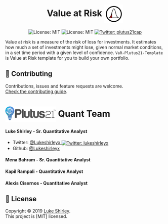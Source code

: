 <h1 align="center">Value at Risk <img src="Images/VaR.png" width="60" align="center"></h1>
<p align="center">  
    <img alt="License: MIT" src="https://img.shields.io/pypi/pyversions/pandas" target="_blank" />
    <img alt="License: MIT" src="https://img.shields.io/badge/license-MIT-green.svg" target="_blank" />
  </a>
  <a href="https://twitter.com/plutus21cap">
    <img alt="Twitter: plutus21cap" src="https://img.shields.io/twitter/follow/plutus21cap.svg?style=social" target="_blank" />
  </a>
</p>

Value at risk is a measure of the risk of loss for investments. It estimates how much a set of investments might lose, given normal market conditions, in a set time period with a given level of confidence. `VaR-Plutus21-Template` is Value at Risk template for you to build your own portfolio.

## 🤝 Contributing

Contributions, issues and feature requests are welcome.<br />
[Check the contributing guide](./CONTRIBUTING.md).<br />


<h1><img src="Images/Logo_Plutus21.png" width="160" align="center"> Quant Team</h1>

#### Luke Shirley - Sr. Quantitative Analyst
- Twitter: [@Lukeshirleyx](https://twitter.com/Lukeshirleyx)<a href="https://twitter.com/lukeshirleyx">
    <img alt="Twitter: lukeshirleyx" src="https://img.shields.io/twitter/follow/lukeshirleyx.svg?style=social" target="_blank" align="center" />
  </a>
- Github: [@Lukeshirleyx](https://github.com/Lukeshirleyx)

#### Mena Bahram - Sr. Quantitative Analyst

#### Kapil Rampali - Quantitative Analyst

#### Alexis Cisernos - Quantitative Analyst

## 📝 License

Copyright © 2019 [Luke Shirley](https://github.com/Lukeshirleyx).<br />
This project is [MIT] licensed.

